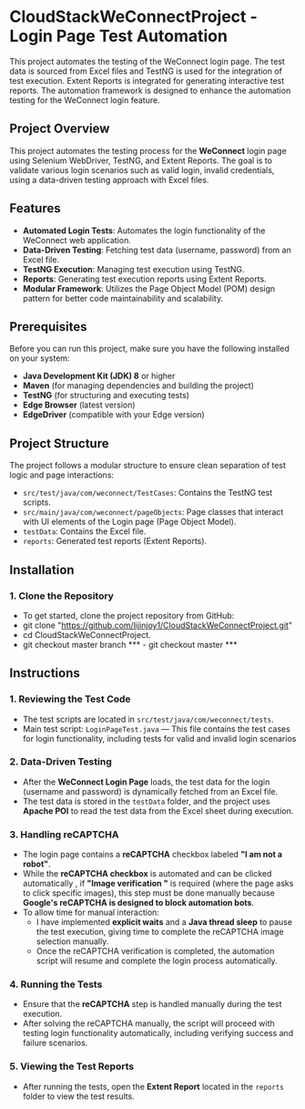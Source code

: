 # CloudStackWeConnectProject - Login Page Test Automation
This project automates the testing of the WeConnect login page. The test data is sourced from Excel files and TestNG is used for the integration of test execution. Extent Reports is integrated for generating interactive test reports. The automation framework is designed to enhance the automation testing for the WeConnect login feature.


## Project Overview
This project automates the testing process for the **WeConnect** login page using Selenium WebDriver, TestNG, and Extent Reports. The goal is to validate various login scenarios such as valid login, invalid credentials, using a data-driven testing approach with Excel files.

## Features
- **Automated Login Tests**: Automates the login functionality of the WeConnect web application.
- **Data-Driven Testing**: Fetching test data (username, password) from an Excel file.
- **TestNG Execution**: Managing test execution using TestNG.
- **Reports**: Generating test execution reports using Extent Reports.
- **Modular Framework**: Utilizes the Page Object Model (POM) design pattern for better code maintainability and scalability.

## Prerequisites
Before you can run this project, make sure you have the following installed on your system:
- **Java Development Kit (JDK) 8** or higher
- **Maven** (for managing dependencies and building the project)
- **TestNG** (for structuring and executing tests)
- **Edge Browser** (latest version)
- **EdgeDriver** (compatible with your Edge version)

## Project Structure
The project follows a modular structure to ensure clean separation of test logic and page interactions:
- `src/test/java/com/weconnect/TestCases`: Contains the TestNG test scripts.
- `src/main/java/com/weconnect/pageObjects`: Page classes that interact with UI elements of the Login page (Page Object Model).
- `testData`: Contains the Excel file.
- `reports`: Generated test reports (Extent Reports).

## Installation
### 1. Clone the Repository
- To get started, clone the project repository from GitHub:
- git clone "https://github.com/lijinjoy1/CloudStackWeConnectProject.git"
- cd CloudStackWeConnectProject.
- git checkout master branch *** - git checkout master ***

## Instructions

  ### 1. Reviewing the Test Code
  - The test scripts are located in `src/test/java/com/weconnect/tests`.
  - Main test script: `LoginPageTest.java` — This file contains the test cases for login functionality, including tests for valid and invalid login scenarios

  ### 2. Data-Driven Testing
  - After the **WeConnect Login Page** loads, the test data for the login (username and password) is dynamically fetched from an Excel file.
  - The test data is stored in the `testData` folder, and the project uses **Apache POI** to read the test data from the Excel sheet during execution.
  
  ### 3. Handling reCAPTCHA
  - The login page contains a **reCAPTCHA** checkbox labeled **"I am not a robot"**.
  - While the **reCAPTCHA checkbox** is automated and can be clicked automatically , if **"Image verification "**  is required (where the page asks to click specific images), this step must be done manually because **Google's reCAPTCHA is designed to block automation bots**.
  - To allow time for manual interaction:
    - I have implemented **explicit waits** and a **Java thread sleep** to pause the test execution, giving time to complete the reCAPTCHA image selection manually.
    - Once the reCAPTCHA verification is completed, the automation script will resume and complete the login process automatically.
  
  ### 4. Running the Tests
  - Ensure that the **reCAPTCHA** step is handled manually during the test execution.
  - After solving the reCAPTCHA manually, the script will proceed with testing login functionality automatically, including verifying success and failure scenarios.
  
  ### 5. Viewing the Test Reports
  - After running the tests, open the **Extent Report** located in the `reports` folder to view the test results.





